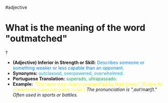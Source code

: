 #adjective

# What is the meaning of the word "outmatched"
?
* **(Adjective) Inferior in Strength or Skill:** <span style="color:rgb(0, 132, 255)">Describes someone or something weaker or less capable than an opponent.</span>
* **Synonyms:** <span style="color:rgb(0, 176, 240)">outclassed, overpowered, overwhelmed.</span>
* **Portuguese Translation:** <span style="color:rgb(0, 176, 80)">superado, ultrapassado.</span>
* **Example:** <span style="color:rgb(255, 255, 0)">"The team was clearly outmatched by their rivals." (O time foi claramente superado pelos rivais.)</span>
*The pronunciation is "ˌaʊtˈmætʃt." Often used in sports or battles.*
<!--SR:!2025-07-18,10,270-->
